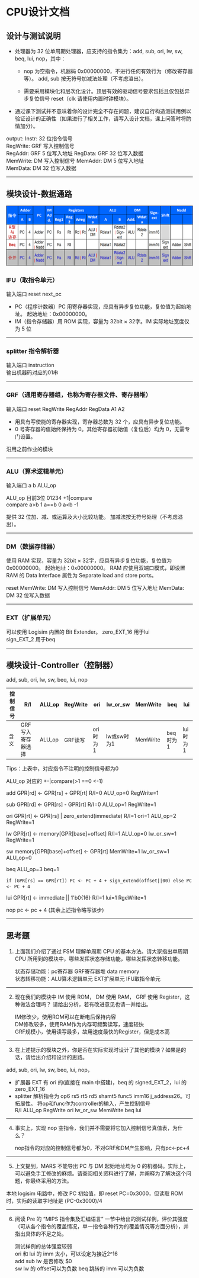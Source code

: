 # CPU设计文档

## 设计与测试说明

+ 处理器为 32 位单周期处理器，应支持的指令集为：add, sub, ori, lw, sw, beq, lui, nop，其中：
  + nop 为空指令，机器码 0x00000000，不进行任何有效行为（修改寄存器等）。
add, sub 按无符号加减法处理（不考虑溢出）。

  + 需要采用模块化和层次化设计。顶层有效的驱动信号要求包括且仅包括异步复位信号 reset（clk 请使用内置时钟模块）。
  
+ 通过课下测试并不意味着你的设计完全不存在问题，建议自行构造测试用例以验证设计的正确性（如果进行了相关工作，请写入设计文档，课上问答时将酌情加分）。

output: Instr: 32 位指令信号  
        RegWrite: GRF 写入控制信号  
        RegAddr: GRF 5 位写入地址 
        RegData: GRF 32 位写入数据  
        MemWrite: DM 写入控制信号 
        MemAddr: DM 5 位写入地址  
        MemData: DM 32 位写入数据 

---
## 模块设计-数据通路

![图 3](image/47bd5d7501a9dacc851b28e26e2dfeefe8848b59e4a472eb107a0893c39a79ed.png)

### IFU（取指令单元）

输入端口  reset next_pc

+ PC（程序计数器）PC 用寄存器实现，应具有异步复位功能，复位值为起始地址。 
起始地址：0x00000000。
+ IM（指令存储器）用 ROM 实现，容量为 32bit × 32字。IM 实际地址宽度仅为 5 位

---
### splitter 指令解析器
输入端口 instruction  
输出机器码对应的01串    

---
### GRF（通用寄存器组，也称为寄存器文件、寄存器堆） 

输入端口 reset RegWrite RegAddr RegData A1 A2

+ 用具有写使能的寄存器实现，寄存器总数为 32 个，应具有异步复位功能。
+ 0 号寄存器的值始终保持为 0。其他寄存器初始值（复位后）均为 0，无需专门设置。

沿用之前作业的模块

---
### ALU（算术逻辑单元） 

输入端口 a b ALU_op

ALU_op 目前3位 01234 +1|compare  
compare a>b 1 a==b 0 a<b -1

提供 32 位加、减、或运算及大小比较功能。
加减法按无符号处理（不考虑溢出）。

---
### DM（数据存储器）

使用 RAM 实现，容量为 32bit × 32字，应具有异步复位功能，复位值为 0x00000000。
起始地址：0x00000000。
RAM 应使用双端口模式，即设置 RAM 的 Data Interface 属性为 Separate load and store ports。

reset
MemWrite: DM 写入控制信号
MemAddr: DM 5 位写入地址
MemData: DM 32 位写入数据

---
### EXT（扩展单元）

可以使用 Logisim 内置的 Bit Extender。
zero_EXT_16 用于lui  
sign_EXT_2 用于beq

---
## 模块设计-Controller（控制器）

add, sub, ori, lw, sw, beq, lui, nop

| 控制信号 | R/I               | ALU_op | RegWrite | ori      | lw_or_sw    | MemWrite | beq      | lui      |
| -------- | ----------------- | ------ | -------- | -------- | ----------- | -------- | -------- | -------- |
| 含义     | GRF写入寄存器选择 | ALU_op | GRF读写  | ori时为1 | lw或sw时为1 | MemWrite | beq时为1 | lui时为1 |
Tips：上表中，对应指令不注明的控制信号都为0

ALU_op 对应的 +-|compare(>1 ==0 <-1)

add GPR[rd] <- GPR[rs] + GPR[rt] R/I=0 ALU_op=0 RegWrite=1 

sub GPR[rd] <- GPR[rs] - GPR[rt] R/I=0 ALU_op=1 RegWrite=1 

ori GPR[rt] <- GPR[rs] | zero_extend(immediate) R/I=1 ori=1 ALU_op=2 RegWrite=1 

lw  GPR[rt] <- memory[GPR[base]+offset] R/I=1 ALU_op=0 lw_or_sw=1 RegWrite=1

sw  memory[GPR[base]+offset] <- GPR[rt] MemWrite=1 lw_or_sw=1 ALU_op=0

beq ALU_op=3 beq=1 
``` 
if (GPR[rs] == GPR[rt]) PC <- PC + 4 + sign_extend(offset||00) else PC <- PC + 4
```

lui GPR[rt] <- immediate || 1'b0{16} R/I=1 lui=1 RgeWrite=1

nop pc <- pc + 4 (其余上述指令略写该步)

---
## 思考题
1. 上面我们介绍了通过 FSM 理解单周期 CPU 的基本方法。请大家指出单周期 CPU 所用到的模块中，哪些发挥状态存储功能，哪些发挥状态转移功能。
   
    状态存储功能：pc寄存器 GRF寄存器堆 data memory  
    状态转移功能：ALU算术逻辑单元 EXT扩展单元 IFU取指令单元 
---
2. 现在我们的模块中 IM 使用 ROM， DM 使用 RAM， GRF 使用 Register，这种做法合理吗？ 请给出分析，若有改进意见也请一并给出。
   
   IM修改少，使用ROM可以在断电后保持内容  
   DM修改较多，使用RAM作为内存可频繁读写，速度较快  
   GRF规模小，使用读写最多，故用速度最快的Register，但是成本高  
---
3. 在上述提示的模块之外，你是否在实际实现时设计了其他的模块？如果是的话，请给出介绍和设计的思路。        
   
  add, sub, ori, lw, sw, beq, lui, nop，  
  + 扩展器 EXT 有 ori 的(直接在 main 中搭建)，beq 的 signed_EXT_2，lui 的 zero_EXT_16  
  + splitter 解析指令为 op6 rs5 rt5 rd5 shamt5 func5 imm16 j_address26。可拓展性。
  将op和func作为controller的输入，产生控制信号  
    R/I ALU_op RegWrite ori lw_or_sw MemWrite beq lui   
---   
4. 事实上，实现 nop 空指令，我们并不需要将它加入控制信号真值表，为什么？
   
   nop指令的对应的控制信号都为0，不对GRF和DM产生影响，只有pc<-pc+4
---
5. 上文提到，MARS 不能导出 PC 与 DM 起始地址均为 0 的机器码。实际上，可以避免手工修改的麻烦。请查阅相关资料进行了解，并阐释为了解决这个问题，你最终采用的方法。 
  
  本地 logisim 电路中，修改 PC 初始值，即 reset PC=0x3000，但读取 ROM 时，实际的读取字地址是 (PC-0x3000)/4

---
6. 阅读 Pre 的 “MIPS 指令集及汇编语言” 一节中给出的测试样例，评价其强度（可从各个指令的覆盖情况，单一指令各种行为的覆盖情况等方面分析），并指出具体的不足之处。
   
   测试样例的总体强度较弱   
   ori 和 lui 的 imm 太小，可以设定为接近2^16   
   add sub lw 是否修改 $0   
   sw lw 的 offset可以为负数
   beq 跳转的 imm 可以为负数
